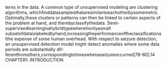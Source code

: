 terns in the data. A common type of unsupervised modeling are clustering algorithms,
whichfinddatasamplesthataresimilartoeachotherbysomemetric. Optimally,these
clusters or patterns can then be linked to certain aspects of the problem at hand, and
therebyclassifythedata. Semi-supervisedlearningisahybridtypewhereinonlyasmall
subsetofdataislabeledbyhand,increasingtheperformanceoftheclassificationatthe
expense of some human overhead. With respect to seizure detection, an unsupervised
detection model might detect anomalies where some data periods are substantially dif-
ferentfromothers,correspondingtotimeswhenaseizureoccurred[78–80].14 CHAPTER1. INTRODUCTION